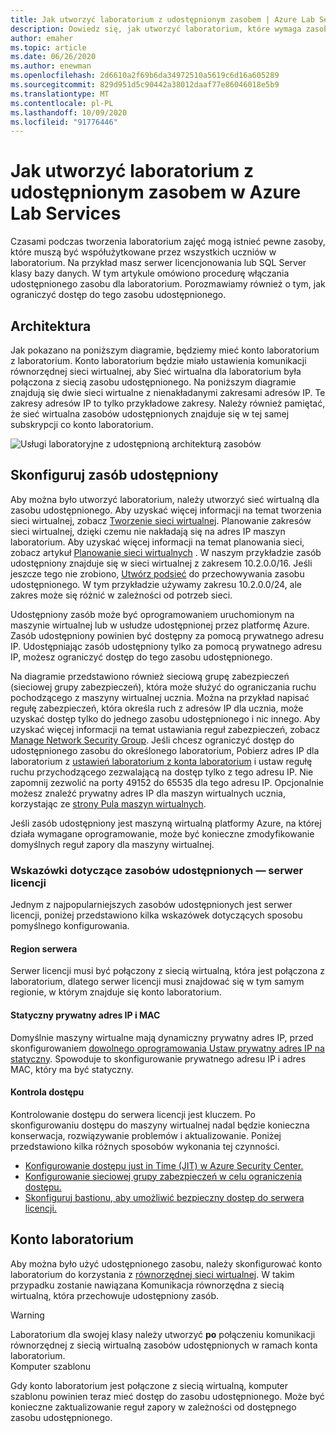 ```yaml
---
title: Jak utworzyć laboratorium z udostępnionym zasobem | Azure Lab Services
description: Dowiedz się, jak utworzyć laboratorium, które wymaga zasobu współdzielonego z uczniami.
author: emaher
ms.topic: article
ms.date: 06/26/2020
ms.author: enewman
ms.openlocfilehash: 2d6610a2f69b6da34972510a5619c6d16a605289
ms.sourcegitcommit: 829d951d5c90442a38012daaf77e86046018e5b9
ms.translationtype: MT
ms.contentlocale: pl-PL
ms.lasthandoff: 10/09/2020
ms.locfileid: "91776446"
---
```

# <a name="how-to-create-a-lab-with-a-shared-resource-in-azure-lab-services"></a>Jak utworzyć laboratorium z udostępnionym zasobem w Azure Lab Services

Czasami podczas tworzenia laboratorium zajęć mogą istnieć pewne zasoby, które muszą być współużytkowane przez wszystkich uczniów w laboratorium.  Na przykład masz serwer licencjonowania lub SQL Server klasy bazy danych.  W tym artykule omówiono procedurę włączania udostępnionego zasobu dla laboratorium.  Porozmawiamy również o tym, jak ograniczyć dostęp do tego zasobu udostępnionego.

## <a name="architecture"></a>Architektura

Jak pokazano na poniższym diagramie, będziemy mieć konto laboratorium z laboratorium.  Konto laboratorium będzie miało ustawienia komunikacji równorzędnej sieci wirtualnej, aby Sieć wirtualna dla laboratorium była połączona z siecią zasobu udostępnionego.  Na poniższym diagramie znajdują się dwie sieci wirtualne z nienakładanymi zakresami adresów IP.  Te zakresy adresów IP to tylko przykładowe zakresy.  Należy również pamiętać, że sieć wirtualna zasobów udostępnionych znajduje się w tej samej subskrypcji co konto laboratorium.

![Usługi laboratoryjne z udostępnioną architekturą zasobów](./media/how-to-create-a-lab-with-shared-resource/shared-resource-architecture.png)

## <a name="setup-shared-resource"></a>Skonfiguruj zasób udostępniony

Aby można było utworzyć laboratorium, należy utworzyć sieć wirtualną dla zasobu udostępnionego.  Aby uzyskać więcej informacji na temat tworzenia sieci wirtualnej, zobacz [Tworzenie sieci wirtualnej](../virtual-network/quick-create-portal.md).  Planowanie zakresów sieci wirtualnej, dzięki czemu nie nakładają się na adres IP maszyn laboratorium.  Aby uzyskać więcej informacji na temat planowania sieci, zobacz artykuł [Planowanie sieci wirtualnych](../virtual-network/virtual-network-vnet-plan-design-arm.md) . W naszym przykładzie zasób udostępniony znajduje się w sieci wirtualnej z zakresem 10.2.0.0/16.  Jeśli jeszcze tego nie zrobiono, [Utwórz podsieć](../virtual-network/virtual-network-manage-subnet.md#add-a-subnet) do przechowywania zasobu udostępnionego.  W tym przykładzie używamy zakresu 10.2.0.0/24, ale zakres może się różnić w zależności od potrzeb sieci.

Udostępniony zasób może być oprogramowaniem uruchomionym na maszynie wirtualnej lub w usłudze udostępnionej przez platformę Azure. Zasób udostępniony powinien być dostępny za pomocą prywatnego adresu IP.  Udostępniając zasób udostępniony tylko za pomocą prywatnego adresu IP, możesz ograniczyć dostęp do tego zasobu udostępnionego.

Na diagramie przedstawiono również sieciową grupę zabezpieczeń (sieciowej grupy zabezpieczeń), która może służyć do ograniczania ruchu pochodzącego z maszyny wirtualnej ucznia.  Można na przykład napisać regułę zabezpieczeń, która określa ruch z adresów IP dla ucznia, może uzyskać dostęp tylko do jednego zasobu udostępnionego i nic innego.  Aby uzyskać więcej informacji na temat ustawiania reguł zabezpieczeń, zobacz [Manage Network Security Group](../virtual-network/manage-network-security-group.md#work-with-security-rules). Jeśli chcesz ograniczyć dostęp do udostępnionego zasobu do określonego laboratorium, Pobierz adres IP dla laboratorium z [ustawień laboratorium z konta laboratorium](manage-labs.md#view-labs-in-a-lab-account) i ustaw regułę ruchu przychodzącego zezwalającą na dostęp tylko z tego adresu IP.  Nie zapomnij zezwolić na porty 49152 do 65535 dla tego adresu IP.  Opcjonalnie możesz znaleźć prywatny adres IP dla maszyn wirtualnych ucznia, korzystając ze [strony Pula maszyn wirtualnych](how-to-set-virtual-machine-passwords.md).

Jeśli zasób udostępniony jest maszyną wirtualną platformy Azure, na której działa wymagane oprogramowanie, może być konieczne zmodyfikowanie domyślnych reguł zapory dla maszyny wirtualnej.

### <a name="tips-for-shared-resources---license-server"></a>Wskazówki dotyczące zasobów udostępnionych — serwer licencji
Jednym z najpopularniejszych zasobów udostępnionych jest serwer licencji, poniżej przedstawiono kilka wskazówek dotyczących sposobu pomyślnego konfigurowania.
#### <a name="server-region"></a>Region serwera
Serwer licencji musi być połączony z siecią wirtualną, która jest połączona z laboratorium, dlatego serwer licencji musi znajdować się w tym samym regionie, w którym znajduje się konto laboratorium.

#### <a name="static-private-ip-and-mac-address"></a>Statyczny prywatny adres IP i MAC
Domyślnie maszyny wirtualne mają dynamiczny prywatny adres IP, przed skonfigurowaniem [dowolnego oprogramowania Ustaw prywatny adres IP na statyczny](https://docs.microsoft.com/azure/virtual-network/virtual-networks-static-private-ip-arm-pportal). Spowoduje to skonfigurowanie prywatnego adresu IP i adres MAC, który ma być statyczny.  

#### <a name="control-access"></a>Kontrola dostępu
Kontrolowanie dostępu do serwera licencji jest kluczem.  Po skonfigurowaniu dostępu do maszyny wirtualnej nadal będzie konieczna konserwacja, rozwiązywanie problemów i aktualizowanie.  Poniżej przedstawiono kilka różnych sposobów wykonania tej czynności.
- [Konfigurowanie dostępu just in Time (JIT) w Azure Security Center.](https://docs.microsoft.com/azure/security-center/security-center-just-in-time?tabs=jit-config-asc%2Cjit-request-asc)
- [Konfigurowanie sieciowej grupy zabezpieczeń w celu ograniczenia dostępu.](https://docs.microsoft.com/azure/virtual-network/network-security-groups-overview)
- [Skonfiguruj bastionu, aby umożliwić bezpieczny dostęp do serwera licencji.](https://azure.microsoft.com/services/azure-bastion/)

## <a name="lab-account"></a>Konto laboratorium

Aby można było użyć udostępnionego zasobu, należy skonfigurować konto laboratorium do korzystania z [równorzędnej sieci wirtualnej](how-to-connect-peer-virtual-network.md).  W takim przypadku zostanie nawiązana Komunikacja równorzędna z siecią wirtualną, która przechowuje udostępniony zasób.

>[!WARNING]
>Laboratorium dla swojej klasy należy utworzyć **po** połączeniu komunikacji równorzędnej z siecią wirtualną zasobów udostępnionych w ramach konta laboratorium.  
Komputer szablonu

Gdy konto laboratorium jest połączone z siecią wirtualną, komputer szablonu powinien teraz mieć dostęp do zasobu udostępnionego.  Może być konieczne zaktualizowanie reguł zapory w zależności od dostępnego zasobu udostępnionego.
